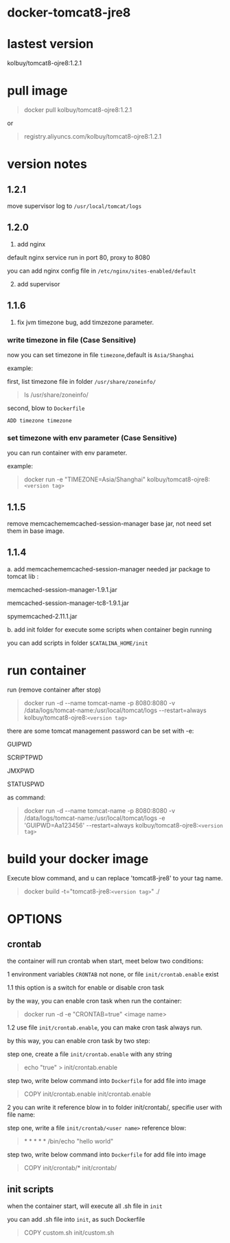 # docker-tomcat8-jre8

# lastest version

kolbuy/tomcat8-ojre8:1.2.1

# pull image

> docker pull kolbuy/tomcat8-ojre8:1.2.1

or

> registry.aliyuncs.com/kolbuy/tomcat8-ojre8:1.2.1

# version notes

## 1.2.1

move supervisor log to `/usr/local/tomcat/logs`

## 1.2.0

1. add nginx

default nginx service run in port 80, proxy to 8080

you can add nginx config file in `/etc/nginx/sites-enabled/default`

2. add supervisor

## 1.1.6

1. fix jvm timezone bug, add timzezone parameter.

### write timezone in file  (Case Sensitive)

now you can set timezone in file `timezone`,default is `Asia/Shanghai`

example:

first, list timezone file in folder `/usr/share/zoneinfo/`

> ls /usr/share/zoneinfo/

second, blow to `Dockerfile`

	ADD timezone timezone


### set timezone with env parameter (Case Sensitive)

you can run container with env parameter. 

example:

> docker run -e "TIMEZONE=Asia/Shanghai" kolbuy/tomcat8-ojre8:`<version tag>` 


## 1.1.5

remove memcachememcached-session-manager base jar, not need set them in base image.

## 1.1.4

a. add memcachememcached-session-manager needed jar package to tomcat lib :

  memcached-session-manager-1.9.1.jar
  
  memcached-session-manager-tc8-1.9.1.jar
  
  spymemcached-2.11.1.jar
  
b. add init folder for execute some scripts when container begin running

  you can add scripts in folder `$CATALINA_HOME/init`
  
# run container

run (remove container after stop)

> docker run -d --name tomcat-name -p 8080:8080 -v /data/logs/tomcat-name:/usr/local/tomcat/logs --restart=always kolbuy/tomcat8-ojre8:`<version tag>`

there are some tomcat management password can be set with -e:

GUIPWD 

SCRIPTPWD 

JMXPWD 

STATUSPWD

as command:

> docker run -d --name tomcat-name -p 8080:8080 -v /data/logs/tomcat-name:/usr/local/tomcat/logs -e 'GUIPWD=Aa123456' --restart=always kolbuy/tomcat8-ojre8:`<version tag>`

# build your docker image 

Execute blow command, and u can replace 'tomcat8-jre8' to your tag name.

> docker build -t="tomcat8-jre8:`<version tag>`" ./

# OPTIONS

## crontab

the container will run crontab when start, meet below two conditions:

1 environment variables `CRONTAB` not none, or file `init/crontab.enable` exist

1.1 this option is a switch for enable or disable cron task

by the way, you can enable cron task when run the container:

> docker run -d -e "CRONTAB=true" <image name\>

1.2 use file `init/crontab.enable`, you can make cron task always run.

by this way, you can enable cron task by two step: 

step one, create a file `init/crontab.enable` with any string

> echo "true" > init/crontab.enable

step two, write below command into `Dockerfile` for add file into image

> COPY init/crontab.enable init/crontab.enable


2 you can write it reference blow in to folder init/crontab/, specifie user with file name:

step one, write a file `init/crontab/<user name>`  reference blow:

> \* * * * * /bin/echo "hello world"

step two, write below command into `Dockerfile` for add file into image

> COPY init/crontab/* init/crontab/


## init scripts

when the container start, will execute all .sh file in `init`

you can add .sh file into `init`, as such Dockerfile

> COPY custom.sh init/custom.sh

